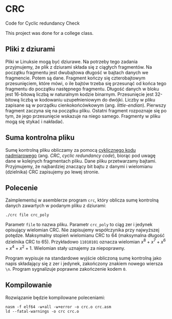 # CRC
Code for Cyclic redundancy Check

This project was done for a college class.

Pliki z dziurami
--------------------

Pliki w Linuksie mogą być dziurawe. Na potrzeby tego zadania przyjmujemy, że plik z dziurami składa się z ciągłych fragmentów. Na początku fragmentu jest dwubajtowa długość w bajtach danych we fragmencie. Potem są dane. Fragment kończy się czterobajtowym przesunięciem, które mówi, o ile bajtów trzeba się przesunąć od końca tego fragmentu do początku następnego fragmentu. Długość danych w bloku jest 16-bitową liczbą w naturalnym kodzie binarnym. Przesunięcie jest 32-bitową liczbą w kodowaniu uzupełnieniowym do dwójki. Liczby w pliku zapisane są w porządku cienkokońcówkowym (ang. _little-endian_). Pierwszy fragment zaczyna się na początku pliku. Ostatni fragment rozpoznaje się po tym, że jego przesunięcie wskazuje na niego samego. Fragmenty w pliku mogą się stykać i nakładać.

Suma kontrolna pliku
--------------------

Sumę kontrolną pliku obliczamy za pomocą [cyklicznego kodu nadmiarowego](https://pl.wikipedia.org/wiki/Cykliczny_kod_nadmiarowy) (ang. _CRC_, _cyclic redundancy code_), biorąc pod uwagę dane w kolejnych fragmentach pliku. Dane pliku przetwarzamy bajtami. Przyjmujemy, że najbardziej znaczący bit bajtu z danymi i wielomianu (dzielnika) CRC zapisujemy po lewej stronie.

Polecenie
---------

Zaimplementuj w asemblerze program `crc`, który oblicza sumę kontrolną danych zawartych w podanym pliku z dziurami:

    ./crc file crc_poly
    

Parametr `file` to nazwa pliku. Parametr `crc_poly` to ciąg zer i jedynek opisujący wielomian CRC. Nie zapisujemy współczynika przy najwyższej potędze. Maksymalny stopień wielomianu CRC to 64 (maksymalna długość dzielnika CRC to 65). Przykładowo `11010101` oznacza wielomian $x^8+x^7+x^6+x^4+x^2+1$. Wielomian stały uznajemy za niepoprawny.

Program wypisuje na standardowe wyjście obliczoną sumę kontrolną jako napis składający się z zer i jedynek, zakończony znakiem nowego wiersza `\n`. Program sygnalizuje poprawne zakończenie kodem `0`.

Kompilowanie
------------

Rozwiązanie będzie kompilowane poleceniami:

    nasm -f elf64 -w+all -w+error -o crc.o crc.asm
    ld --fatal-warnings -o crc crc.o
    

